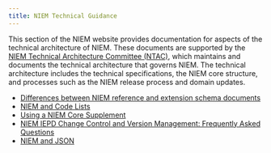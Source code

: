 ```yaml
---
title: NIEM Technical Guidance
---
```


This section of the NIEM website provides documentation for aspects of the
technical architecture of NIEM. These documents are supported by the [NIEM
Technical Architecture Committee
(NTAC)](https://www.niem.gov/meet-us/ntac/Pages/default.aspx), which maintains
and documents the technical architecture that governs NIEM. The technical
architecture includes the technical specifications, the NIEM core structure, and
processes such as the NIEM release process and domain updates.

* [Differences between NIEM reference and extension schema documents](ref-vs-ext)
* [NIEM and Code Lists](code-lists)
* [Using a NIEM Core Supplement](core-supplement)
* [NIEM IEPD Change Control and Version Management: Frequently Asked Questions](iepd-versions)
* [NIEM and JSON](json)
